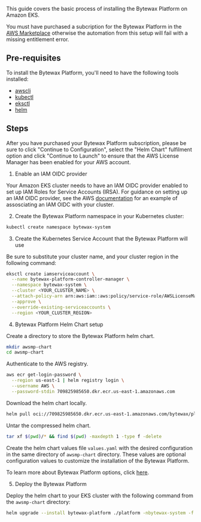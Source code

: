 This guide covers the basic process of installing the Bytewax Platform on Amazon EKS.

You must have purchased a subcription for the Bytewax Platform in the [AWS Marketplace](https://aws.amazon.com/marketplace/pp/prodview-heqksqasqoy66)
otherwise the automation from this setup will fail with a missing entitlement error.

## Pre-requisites

To install the Bytewax Platform, you'll need to have the following tools installed:

- [awscli](https://aws.amazon.com/cli/)
- [kubectl](https://kubernetes.io/docs/tasks/tools/)
- [eksctl](https://eksctl.io/introduction/#installation)
- [helm](https://helm.sh/docs/intro/install/)

## Steps


After you have purchased your Bytewax Platform subscription, please be sure to
click "Continue to Configuration", select the "Helm Chart" fulfilment option
and click "Continue to Launch" to ensure that the AWS License Manager has been
enabled for your AWS account.

1. Enable an IAM OIDC provider

Your Amazon EKS cluster needs to have an IAM OIDC provider enabled to set up IAM Roles for Service Accounts (IRSA). For guidance on setting up an IAM OIDC provider, see the 
AWS [documentation](https://docs.aws.amazon.com/eks/latest/userguide/enable-iam-roles-for-service-accounts.html) for an example of assosciating an IAM OIDC with your cluster.

2. Create the Bytewax Platform namespace in your Kubernetes cluster:

```bash
kubectl create namespace bytewax-system
```

3. Create the Kubernetes Service Account that the Bytewax Platform will use

Be sure to substitute your cluster name, and your cluster region in the following command:

```bash
eksctl create iamserviceaccount \
  --name bytewax-platform-controller-manager \
  --namespace bytewax-system \
  --cluster <YOUR_CLUSTER_NAME> \
  --attach-policy-arn arn:aws:iam::aws:policy/service-role/AWSLicenseManagerConsumptionPolicy \
  --approve \
  --override-existing-serviceaccounts \
  --region <YOUR_CLUSTER_REGION>
```

4. Bytewax Platform Helm Chart setup

Create a directory to store the Bytewax Platform helm chart.

```bash
mkdir awsmp-chart
cd awsmp-chart
```

Authenticate to the AWS registry.

```bash
aws ecr get-login-password \
  --region us-east-1 | helm registry login \
  --username AWS \
  --password-stdin 709825985650.dkr.ecr.us-east-1.amazonaws.com
```

Download the helm chart locally.

```bash
helm pull oci://709825985650.dkr.ecr.us-east-1.amazonaws.com/bytewax/platform --version 0.1.5
```

Untar the compressed helm chart.

```bash
tar xf $(pwd)/* && find $(pwd) -maxdepth 1 -type f -delete
```

Create the helm chart values file `values.yaml` with the desired configuration in the same directory of `awsmp-chart` directory.
These values are optional configuration values to customize the installation of the Bytewax Platform.

To learn more about Bytewax Platform options, click [here](/setup/installation).

5. Deploy the Bytewax Platform

Deploy the helm chart to your EKS cluster with the following command from the `awsmp-chart` directory:

```bash
helm upgrade --install bytewax-platform ./platform -nbytewax-system -f ./values.yaml
```
